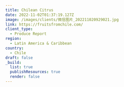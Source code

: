 ```yaml
---
title: Chilean Citrus
date: 2022-11-02T01:37:19.127Z
image: /images/clients/微信图片_202211020929021.jpg
link: https://fruitsfromchile.com/
client_type:
  - Produce Report
region:
  - Latin America & Caribbean
country:
  - Chile
draft: false
_build:
  list: true
  publishResources: true
  render: false
---
```

